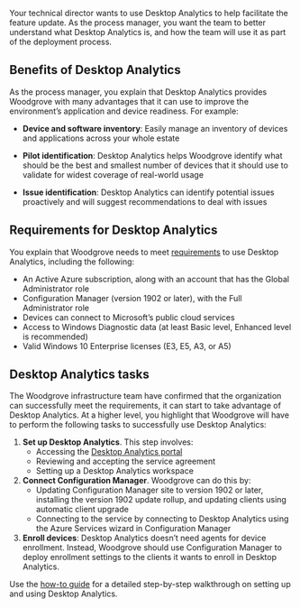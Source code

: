 
Your technical director wants to use Desktop Analytics to help facilitate the feature update. As the process manager, you want the team to better understand what Desktop Analytics is, and how the team will use it as part of the deployment process.

## Benefits of Desktop Analytics

As the process manager, you explain that Desktop Analytics provides Woodgrove with many advantages that it can use to improve the environment’s application and device readiness. For example:

- **Device and software inventory**: Easily manage an inventory of devices and applications across your whole estate
- **Pilot identification**: Desktop Analytics helps Woodgrove identify what should be the best and smallest number of devices that it should use to validate for widest coverage of real-world usage

- **Issue identification**: Desktop Analytics can identify potential issues proactively and will suggest recommendations to deal with issues

## Requirements for Desktop Analytics

You explain that Woodgrove needs to meet [requirements](/configmgr/desktop-analytics/overview#prerequisites) to use Desktop Analytics, including the following:

-   An Active Azure subscription, along with an account that has the Global Administrator role
-   Configuration Manager (version 1902 or later), with the Full Administrator role
-   Devices can connect to Microsoft’s public cloud services
-   Access to Windows Diagnostic data (at least Basic level, Enhanced level is recommended)
-   Valid Windows 10 Enterprise licenses (E3, E5, A3, or A5)

## Desktop Analytics tasks

The Woodgrove infrastructure team have confirmed that the organization can successfully meet the requirements, it can start to take advantage of Desktop Analytics. At a higher level, you highlight that Woodgrove will have to perform the following tasks to successfully use Desktop Analytics:

1.  **Set up Desktop Analytics**. This step involves:
    - Accessing the [Desktop Analytics portal](https://aka.ms/desktopanalytics)
    - Reviewing and accepting the service agreement
    - Setting up a Desktop Analytics workspace
1.  **Connect Configuration Manager**. Woodgrove can do this by:
    - Updating Configuration Manager site to version 1902 or later, installing the version 1902 update rollup, and updating clients using automatic client upgrade
    - Connecting to the service by connecting to Desktop Analytics using the Azure Services wizard in Configuration Manager
1.  **Enroll devices**: Desktop Analytics doesn’t need agents for device enrollment. Instead, Woodgrove should use Configuration Manager to deploy enrollment settings to the clients it wants to enroll in Desktop Analytics.

Use the [how-to guide](/configmgr/desktop-analytics/set-up) for a detailed step-by-step walkthrough on setting up and using Desktop Analytics.

